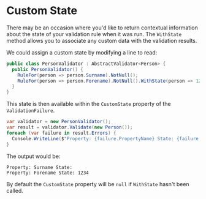 # Custom State

There may be an occasion where you'd like to return contextual information about the state of your validation rule when it was run. The `WithState` method allows you to associate any custom data with the validation results.

We could assign a custom state by modifying a line to read:

```csharp
public class PersonValidator : AbstractValidator<Person> {
  public PersonValidator() {
    RuleFor(person => person.Surname).NotNull();
    RuleFor(person => person.Forename).NotNull().WithState(person => 1234);  
  }
}
```

This state is then available within the `CustomState` property of the `ValidationFailure`.

```csharp
var validator = new PersonValidator();
var result = validator.Validate(new Person());
foreach (var failure in result.Errors) {
  Console.WriteLine($"Property: {failure.PropertyName} State: {failure.CustomState}");
}
```

The output would be:

```
Property: Surname State:
Property: Forename State: 1234
```

By default the `CustomState` property will be `null` if `WithState` hasn't been called.
